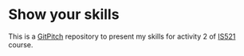 # Show your skills

This is a [GitPitch](https://gitpitch.com) repository to present my skills for activity 2 of [IS521](https://github.com/KAIST-IS521) course.